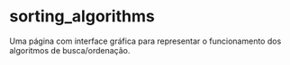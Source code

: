 # sorting_algorithms
Uma página com interface gráfica para representar o funcionamento dos algoritmos de busca/ordenação.
